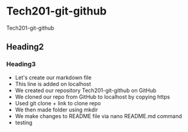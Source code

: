 # Tech201-git-github
Tech201-git-github
## Heading2
### Heading3
- Let's create our markdown file
- This line is added on localhost
- We created our repository Tech201-git-github on GitHub
- We cloned our repo from GitHub to localhost by copying https
- Used git clone + link to clone repo
- We then made folder using mkdir
- We make changes to README file via nano README.md command
- testing

